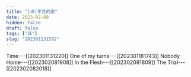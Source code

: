 ```yaml
---
title: "[译]平克的歌"
date: 2023-02-08
hidden: false
draft: false
tags: ["译"]
slug: "202301131502"
---
```


Time---[[202301131220]]
One of my turns---[[202301181743]]
Nobody Home---[[202302081908]]
In the Flesh---[[202302081809]]
The Trial---[[202302082018]]



